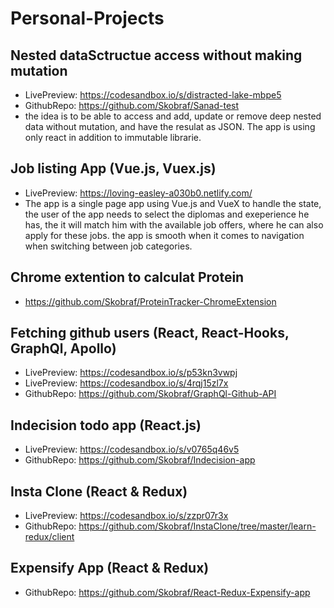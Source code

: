 # Personal-Projects

## Nested dataSctructue access without making mutation
 * LivePreview: https://codesandbox.io/s/distracted-lake-mbpe5
 * GithubRepo: https://github.com/Skobraf/Sanad-test
 * the idea is to be able to access and add, update or remove deep nested data without mutation, and have the resulat as JSON. The app is      using only react in addition to immutable librarie.
## Job listing App (Vue.js, Vuex.js)
* LivePreview: https://loving-easley-a030b0.netlify.com/
* The app is a single page app using Vue.js and VueX to handle the state, the user of the app needs to select the diplomas and exeperience he has, the it will match him with the available job offers, where he can also apply for these jobs. the app is smooth when it comes to navigation when switching between job categories.
## Chrome extention to calculat Protein
* https://github.com/Skobraf/ProteinTracker-ChromeExtension 
## Fetching github users (React, React-Hooks, GraphQl, Apollo)
* LivePreview: https://codesandbox.io/s/p53kn3vwpj
* LivePreview: https://codesandbox.io/s/4rqj15zl7x
* GithubRepo: https://github.com/Skobraf/GraphQl-Github-API
## Indecision todo app (React.js)
* LivePreview: https://codesandbox.io/s/v0765q46v5
* GithubRepo: https://github.com/Skobraf/Indecision-app
## Insta Clone (React & Redux)
* LivePreview: https://codesandbox.io/s/zzpr07r3x
* GithubRepo: https://github.com/Skobraf/InstaClone/tree/master/learn-redux/client
## Expensify App (React & Redux)
* GithubRepo: https://github.com/Skobraf/React-Redux-Expensify-app
